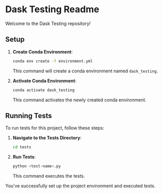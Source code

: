 # Dask Testing Readme

Welcome to the Dask Testing repository!

## Setup

1. **Create Conda Environment**:
   ```bash
   conda env create -f environment.yml
   ```
   This command will create a conda environment named `dask_testing`.

2. **Activate Conda Environment**:
   ```bash
   conda activate dask_testing
   ```
   This command activates the newly created conda environment.

## Running Tests

To run tests for this project, follow these steps:

1. **Navigate to the Tests Directory**:
   ```bash
   cd tests
   ```

2. **Run Tests**:
   ```bash
   python <test-name>.py
   ```
   This command executes the tests.

You've successfully set up the project environment and executed tests.